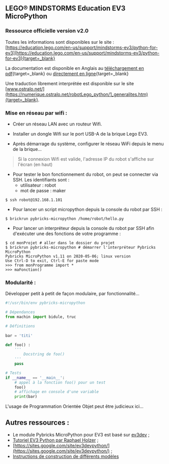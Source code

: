 ## LEGO® MINDSTORMS Education EV3 MicroPython

### Ressource officielle version v2.0

Toutes les informations sont disponibles sur le site : [https://education.lego.com/en-us/support/mindstorms-ev3/python-for-ev3](https://education.lego.com/en-us/support/mindstorms-ev3/python-for-ev3){target=_blank}

La documentation est disponible en Anglais au [téléchargement en pdf](https://assets.education.lego.com/v3/assets/blt293eea581807678a/bltb470b9ea6e38f8d4/5f8802fc4376310c19e33714/getting-started-with-micropython-v2_enus.pdf?locale=en-us){target=_blank} ou [directement en ligne](https://pybricks.com/ev3-micropython/){target=_blank}

Une traduction librement interprétée est disponible sur le site [www.ostralo.net/](https://numerique.ostralo.net/robotLego_python/1_generalites.htm){target=_blank}.


### Mise en réseau par wifi :

- Créer un réseau LAN avec un routeur Wifi.

- Installer un dongle Wifi sur le port USB-A de la brique Lego EV3.

- Après démarrage du système, configurer le réseau WiFi depuis le menu de la brique...

> Si la connexion Wifi est valide, l'adresse IP du robot s'affiche sur l'écran (en haut)

- Pour tester le bon fonctionnement du robot, on peut se connecter via SSH. Les identifiants sont :
  * utilisateur : robot
  * mot de passe : maker
```
$ ssh robot@192.168.1.101
```

- Pour lancer un script micropython depuis la console du robot par SSH : 
```
$ brickrun pybricks-micropython /home/robot/hello.py
```

- Pour lancer un interpréteur depuis la console du robot par SSH afin d'exécuter une des fonctions de votre programme :
```
$ cd monProjet # aller dans le dossier du projet
$ brickrun pybricks-micropython # démarrer l'interpréteur Pybricks MicroPython
Pybricks MicroPython v1.11 on 2020-05-06; linux version
Use Ctrl-D to exit, Ctrl-E for paste mode
>>> from monProgramme import *
>>> maFonction()
```

### Modularité :

Développer petit à petit de façon modulaire, par fonctionnalité...

```python
#!/usr/bin/env pybricks-micropython

# Dépendances
from machin import bidule, truc

# Définitions
    
bar = 'titi'

def foo() :
    '''
        Docstring de foo()
    '''
    pass

# Tests
if __name__ == '__main__': 
    # appel à la fonction foo() pour un test
    foo()
    # affichage en console d'une variable
    print(bar)
```

L'usage de Programmation Orientée Objet peut être judicieux ici...


## Autres ressources :

- Le module Pybricks MicroPython pour EV3 est basé sur [ev3dev](https://www.ev3dev.org/news/2019/04/13/ev3-micropython/) ;
- [Tutoriel EV3 Python par Raphael Holzer](https://ev3-tutorial.readthedocs.io/en/latest/index.html) ;
- [https://sites.google.com/site/ev3devpython/](https://sites.google.com/site/ev3devpython/) ;
- [Instructions de construction de différents modèles](https://education.lego.com/en-us/product-resources/mindstorms-ev3/downloads/building-instructions#building-core)